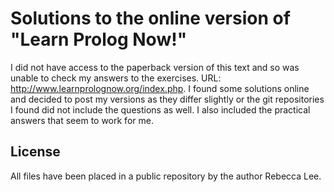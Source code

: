 # Solutions to the online version of "Learn Prolog Now!"
I did not have access to the paperback version of this text and so was unable to check my answers to the exercises. 
URL: http://www.learnprolognow.org/index.php. I found some solutions online and decided to post my versions as they differ slightly or the git repositories I found did not include the questions as well. I also included the practical answers that seem to work for me. 

## License
All files have been placed in a public repository by the author Rebecca Lee.

